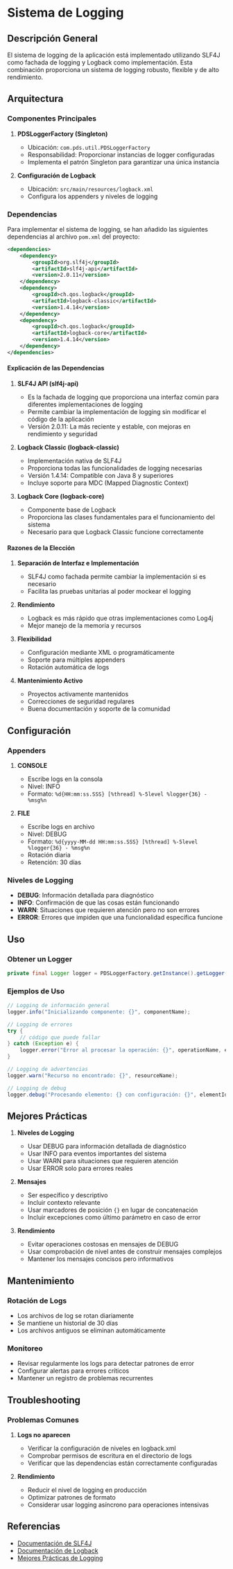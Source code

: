 # Sistema de Logging

## Descripción General

El sistema de logging de la aplicación está implementado utilizando SLF4J como fachada de logging y Logback como implementación. Esta combinación proporciona un sistema de logging robusto, flexible y de alto rendimiento.

## Arquitectura

### Componentes Principales

1. **PDSLoggerFactory (Singleton)**
   - Ubicación: `com.pds.util.PDSLoggerFactory`
   - Responsabilidad: Proporcionar instancias de logger configuradas
   - Implementa el patrón Singleton para garantizar una única instancia

2. **Configuración de Logback**
   - Ubicación: `src/main/resources/logback.xml`
   - Configura los appenders y niveles de logging

### Dependencias

Para implementar el sistema de logging, se han añadido las siguientes dependencias al archivo `pom.xml` del proyecto:

```xml
<dependencies>
    <dependency>
        <groupId>org.slf4j</groupId>
        <artifactId>slf4j-api</artifactId>
        <version>2.0.11</version>
    </dependency>
    <dependency>
        <groupId>ch.qos.logback</groupId>
        <artifactId>logback-classic</artifactId>
        <version>1.4.14</version>
    </dependency>
    <dependency>
        <groupId>ch.qos.logback</groupId>
        <artifactId>logback-core</artifactId>
        <version>1.4.14</version>
    </dependency>
</dependencies>
```

#### Explicación de las Dependencias

1. **SLF4J API (slf4j-api)**
   - Es la fachada de logging que proporciona una interfaz común para diferentes implementaciones de logging
   - Permite cambiar la implementación de logging sin modificar el código de la aplicación
   - Versión 2.0.11: La más reciente y estable, con mejoras en rendimiento y seguridad

2. **Logback Classic (logback-classic)**
   - Implementación nativa de SLF4J
   - Proporciona todas las funcionalidades de logging necesarias
   - Versión 1.4.14: Compatible con Java 8 y superiores
   - Incluye soporte para MDC (Mapped Diagnostic Context)

3. **Logback Core (logback-core)**
   - Componente base de Logback
   - Proporciona las clases fundamentales para el funcionamiento del sistema
   - Necesario para que Logback Classic funcione correctamente

#### Razones de la Elección

1. **Separación de Interfaz e Implementación**
   - SLF4J como fachada permite cambiar la implementación si es necesario
   - Facilita las pruebas unitarias al poder mockear el logging

2. **Rendimiento**
   - Logback es más rápido que otras implementaciones como Log4j
   - Mejor manejo de la memoria y recursos

3. **Flexibilidad**
   - Configuración mediante XML o programáticamente
   - Soporte para múltiples appenders
   - Rotación automática de logs

4. **Mantenimiento Activo**
   - Proyectos activamente mantenidos
   - Correcciones de seguridad regulares
   - Buena documentación y soporte de la comunidad

## Configuración

### Appenders

1. **CONSOLE**
   - Escribe logs en la consola
   - Nivel: INFO
   - Formato: `%d{HH:mm:ss.SSS} [%thread] %-5level %logger{36} - %msg%n`

2. **FILE**
   - Escribe logs en archivo
   - Nivel: DEBUG
   - Formato: `%d{yyyy-MM-dd HH:mm:ss.SSS} [%thread] %-5level %logger{36} - %msg%n`
   - Rotación diaria
   - Retención: 30 días

### Niveles de Logging

- **DEBUG**: Información detallada para diagnóstico
- **INFO**: Confirmación de que las cosas están funcionando
- **WARN**: Situaciones que requieren atención pero no son errores
- **ERROR**: Errores que impiden que una funcionalidad específica funcione

## Uso

### Obtener un Logger

```java
private final Logger logger = PDSLoggerFactory.getInstance().getLogger(MyClass.class);
```

### Ejemplos de Uso

```java
// Logging de información general
logger.info("Inicializando componente: {}", componentName);

// Logging de errores
try {
    // código que puede fallar
} catch (Exception e) {
    logger.error("Error al procesar la operación: {}", operationName, e);
}

// Logging de advertencias
logger.warn("Recurso no encontrado: {}", resourceName);

// Logging de debug
logger.debug("Procesando elemento: {} con configuración: {}", elementId, config);
```

## Mejores Prácticas

1. **Niveles de Logging**
   - Usar DEBUG para información detallada de diagnóstico
   - Usar INFO para eventos importantes del sistema
   - Usar WARN para situaciones que requieren atención
   - Usar ERROR solo para errores reales

2. **Mensajes**
   - Ser específico y descriptivo
   - Incluir contexto relevante
   - Usar marcadores de posición `{}` en lugar de concatenación
   - Incluir excepciones como último parámetro en caso de error

3. **Rendimiento**
   - Evitar operaciones costosas en mensajes de DEBUG
   - Usar comprobación de nivel antes de construir mensajes complejos
   - Mantener los mensajes concisos pero informativos

## Mantenimiento

### Rotación de Logs

- Los archivos de log se rotan diariamente
- Se mantiene un historial de 30 días
- Los archivos antiguos se eliminan automáticamente

### Monitoreo

- Revisar regularmente los logs para detectar patrones de error
- Configurar alertas para errores críticos
- Mantener un registro de problemas recurrentes

## Troubleshooting

### Problemas Comunes

1. **Logs no aparecen**
   - Verificar la configuración de niveles en logback.xml
   - Comprobar permisos de escritura en el directorio de logs
   - Verificar que las dependencias están correctamente configuradas

2. **Rendimiento**
   - Reducir el nivel de logging en producción
   - Optimizar patrones de formato
   - Considerar usar logging asíncrono para operaciones intensivas

## Referencias

- [Documentación de SLF4J](https://www.slf4j.org/manual.html)
- [Documentación de Logback](https://logback.qos.ch/documentation.html)
- [Mejores Prácticas de Logging](https://www.slf4j.org/faq.html) 